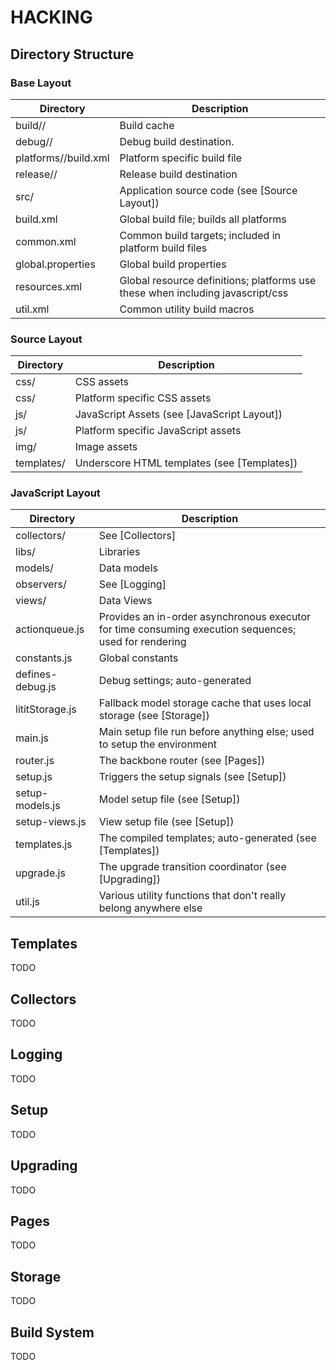 # HACKING

## Directory Structure

### Base Layout

Directory                       | Description
--------------------------------|------------
build/<platform>/               | Build cache
debug/<platform>/               | Debug build destination.
platforms/<platform>/build.xml  | Platform specific build file
release/<platform>/             | Release build destination
src/                            | Application source code (see [Source Layout])
build.xml                       | Global build file; builds all platforms
common.xml                      | Common build targets; included in platform build files
global.properties               | Global build properties
resources.xml                   | Global resource definitions; platforms use these when including javascript/css
util.xml                        | Common utility build macros


### Source Layout

Directory               | Description
------------------------|------------
css/                    | CSS assets
css/<platform>          | Platform specific CSS assets
js/                     | JavaScript Assets (see [JavaScript Layout])
js/<platform>           | Platform specific JavaScript assets
img/                    | Image assets
templates/              | Underscore HTML templates (see [Templates])

### JavaScript Layout

Directory               | Description
------------------------|------------
collectors/             | See [Collectors]
libs/                   | Libraries
models/                 | Data models
observers/              | See [Logging]
views/                  | Data Views
actionqueue.js          | Provides an in-order asynchronous executor for time consuming execution sequences; used for rendering
constants.js            | Global constants
defines-debug.js        | Debug settings; auto-generated
lititStorage.js         | Fallback model storage cache that uses local storage (see [Storage])
main.js                 | Main setup file run before anything else; used to setup the environment
router.js               | The backbone router (see [Pages])
setup.js                | Triggers the setup signals (see [Setup])
setup-models.js         | Model setup file (see [Setup])
setup-views.js          | View setup file (see [Setup])
templates.js            | The compiled templates; auto-generated (see [Templates])
upgrade.js              | The upgrade transition coordinator (see [Upgrading])
util.js                 | Various utility functions that don't really belong anywhere else

## Templates

TODO

## Collectors

TODO

## Logging

TODO

## Setup

TODO

## Upgrading

TODO

## Pages

TODO

## Storage

TODO

## Build System

TODO
